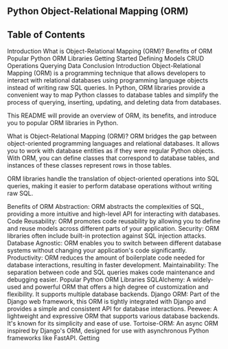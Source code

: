 ## Python Object-Relational Mapping (ORM)
## Table of Contents
Introduction
What is Object-Relational Mapping (ORM)?
Benefits of ORM
Popular Python ORM Libraries
Getting Started
Defining Models
CRUD Operations
Querying Data
Conclusion
Introduction
Object-Relational Mapping (ORM) is a programming technique that allows developers to interact with relational databases using programming language objects instead of writing raw SQL queries. In Python, ORM libraries provide a convenient way to map Python classes to database tables and simplify the process of querying, inserting, updating, and deleting data from databases.

This README will provide an overview of ORM, its benefits, and introduce you to popular ORM libraries in Python.

What is Object-Relational Mapping (ORM)?
ORM bridges the gap between object-oriented programming languages and relational databases. It allows you to work with database entities as if they were regular Python objects. With ORM, you can define classes that correspond to database tables, and instances of these classes represent rows in those tables.

ORM libraries handle the translation of object-oriented operations into SQL queries, making it easier to perform database operations without writing raw SQL.

Benefits of ORM
Abstraction: ORM abstracts the complexities of SQL, providing a more intuitive and high-level API for interacting with databases.
Code Reusability: ORM promotes code reusability by allowing you to define and reuse models across different parts of your application.
Security: ORM libraries often include built-in protection against SQL injection attacks.
Database Agnostic: ORM enables you to switch between different database systems without changing your application's code significantly.
Productivity: ORM reduces the amount of boilerplate code needed for database interactions, resulting in faster development.
Maintainability: The separation between code and SQL queries makes code maintenance and debugging easier.
Popular Python ORM Libraries
SQLAlchemy: A widely-used and powerful ORM that offers a high degree of customization and flexibility. It supports multiple database backends.
Django ORM: Part of the Django web framework, this ORM is tightly integrated with Django and provides a simple and consistent API for database interactions.
Peewee: A lightweight and expressive ORM that supports various database backends. It's known for its simplicity and ease of use.
Tortoise-ORM: An async ORM inspired by Django's ORM, designed for use with asynchronous Python frameworks like FastAPI.
Getting 